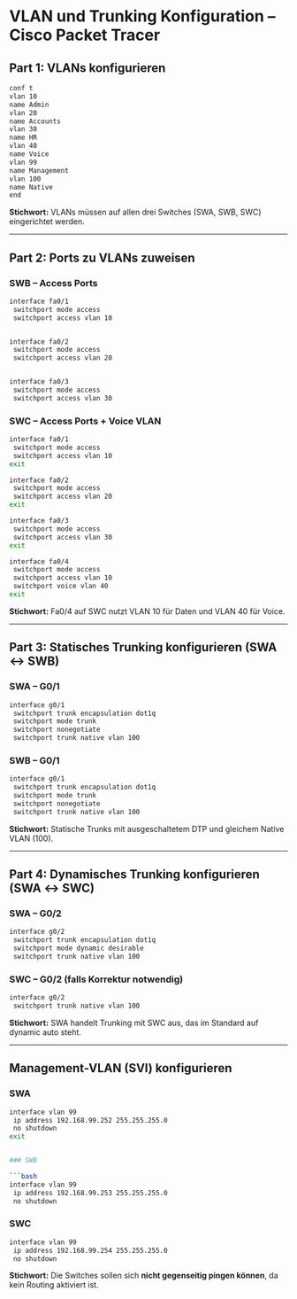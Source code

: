 # VLAN und Trunking Konfiguration – Cisco Packet Tracer

## Part 1: VLANs konfigurieren

```bash
conf t
vlan 10
name Admin
vlan 20
name Accounts
vlan 30
name HR
vlan 40
name Voice
vlan 99
name Management
vlan 100
name Native
end
```

**Stichwort:** VLANs müssen auf allen drei Switches (SWA, SWB, SWC) eingerichtet werden.

---

## Part 2: Ports zu VLANs zuweisen

### SWB – Access Ports

```bash
interface fa0/1
 switchport mode access
 switchport access vlan 10


interface fa0/2
 switchport mode access
 switchport access vlan 20


interface fa0/3
 switchport mode access
 switchport access vlan 30

```

### SWC – Access Ports + Voice VLAN

```bash
interface fa0/1
 switchport mode access
 switchport access vlan 10
exit

interface fa0/2
 switchport mode access
 switchport access vlan 20
exit

interface fa0/3
 switchport mode access
 switchport access vlan 30
exit

interface fa0/4
 switchport mode access
 switchport access vlan 10
 switchport voice vlan 40
exit
```

**Stichwort:** Fa0/4 auf SWC nutzt VLAN 10 für Daten und VLAN 40 für Voice.

---

## Part 3: Statisches Trunking konfigurieren (SWA ↔ SWB)

### SWA – G0/1

```bash
interface g0/1
 switchport trunk encapsulation dot1q
 switchport mode trunk
 switchport nonegotiate
 switchport trunk native vlan 100

```

### SWB – G0/1

```bash
interface g0/1
 switchport trunk encapsulation dot1q
 switchport mode trunk
 switchport nonegotiate
 switchport trunk native vlan 100

```

**Stichwort:** Statische Trunks mit ausgeschaltetem DTP und gleichem Native VLAN (100).

---

## Part 4: Dynamisches Trunking konfigurieren (SWA ↔ SWC)

### SWA – G0/2

```bash
interface g0/2
 switchport trunk encapsulation dot1q
 switchport mode dynamic desirable
 switchport trunk native vlan 100

```

### SWC – G0/2 (falls Korrektur notwendig)

```bash
interface g0/2
 switchport trunk native vlan 100

```

**Stichwort:** SWA handelt Trunking mit SWC aus, das im Standard auf dynamic auto steht.

---

## Management-VLAN (SVI) konfigurieren

### SWA

```bash
interface vlan 99
 ip address 192.168.99.252 255.255.255.0
 no shutdown
exit


### SWB

```bash
interface vlan 99
 ip address 192.168.99.253 255.255.255.0
 no shutdown

```

### SWC

```bash
interface vlan 99
 ip address 192.168.99.254 255.255.255.0
 no shutdown

```

**Stichwort:** Die Switches sollen sich **nicht gegenseitig pingen können**, da kein Routing aktiviert ist.
